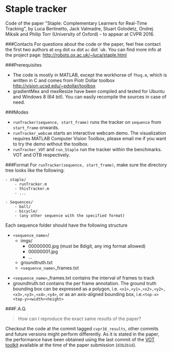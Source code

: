 # Staple tracker
Code of the paper "Staple: Complementary Learners for Real-Time Tracking", by Luca Bertinetto, Jack Valmadre, Stuart Golodetz, Ondrej Miksik and Philip Torr (University of Oxford) - to appear at CVPR 2016.

###Contacts
For questions about the code or the paper, feel free contact the first two authors at `eng` dot `ox` dot `ac` dot `uk. You can find more info at the project page: http://robots.ox.ac.uk/~luca/staple.html

###Prerequisites
 - The code is mostly in MATLAB, except the workhorse of `fhog.m`, which is written in C and comes from Piotr Dollar toolbox http://vision.ucsd.edu/~pdollar/toolbox
 - gradientMex and mexResize have been compiled and tested for Ubuntu and Windows 8 (64 bit). You can easily recompile the sources in case of need.

###Modes
* `runTracker(sequence, start_frame)` runs the tracker on `sequence` from `start_frame` onwards.
* `runTracker_webcam` starts an interactive webcam demo. The visualization requires MATLAB Computer Vision Toolbox, please email me if you want to try the demo without the toolbox.
* `runTracker_VOT` and `run_Staple` run the tracker within the benchmarks. VOT and OTB respectively.

###Format
For `runTracker(sequence, start_frame)`, make sure the directory tree looks like the following:

    - staple/
        - runTracker.m
        - thisTracker.m
        - ... 

    - Sequences/
        - ball/
        - bicycle/
        - (any other sequence with the specified format)

Each sequence folder should have the following structure
- `<sequence_name>`/
    - imgs/
        - 00000000.jpg (must be 8digit, any img format allowed)
        - 00000001.jpg
        - ...
    - groundtruth.txt
    - `<sequence_name>`_frames.txt

* `<sequence_name>`_frames.txt contains the interval of frames to track
* groundtruth.txt contains the per frame annotation. The ground truth bounding box can be expressed as a polygon, i.e. `<x1>,<y1>,<x2>,<y2>,<x3>,<y3>,<x4>,<y4>`, or as an axis-aligned bounding box, i.e.`<top-x><top-y><width><height>`

###F.A.Q.
> How can I reproduce the exact same results of the paper?

Checkout the code at the commit tagged `cvpr16_results`, other commits and future versions might perform differently.
As it is stated in the paper, the performance have been obtained using the last commit of the [VOT toolkit](https://github.com/votchallenge/vot-toolkit) available at the time of the paper submission (`d3b2b1d`).

